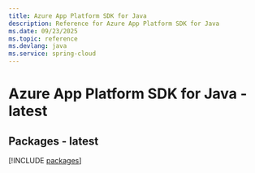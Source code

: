 ```yaml
---
title: Azure App Platform SDK for Java
description: Reference for Azure App Platform SDK for Java
ms.date: 09/23/2025
ms.topic: reference
ms.devlang: java
ms.service: spring-cloud
---
```

# Azure App Platform SDK for Java - latest
## Packages - latest
[!INCLUDE [packages](app-platform-index.md)]